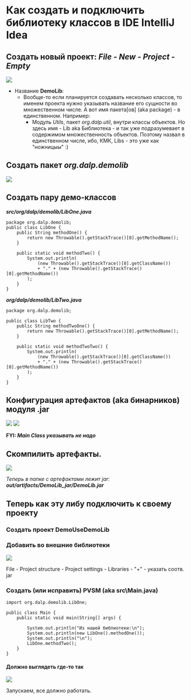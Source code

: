 # Как создать и подключить библиотеку классов в IDE IntelliJ Idea



## Создать новый проект: *File - New - Project - Empty*
![](docs/DemoLib-Create-Project.jpg)
 
   - Название **DemoLib**:
       - Вообще-то если планируется создавать несколько классов,
         то именем проекта нужно указывать название его сущности во множественном числе.
         А вот имя пакета[ов] (aka package) - в единственном. Например:
           - Модуль *Utils*, пакет *org.dalp.util*, внутри классы объектов.
         Но здесь имя - Lib aka Библиотека - и так уже подразумевает в содержимом множественность объектов.
         Поэтому назвал в единственном числе, ибо, КМК, Libs - это уже как "ножницыы" :)

## Создать пакет *org.dalp.demolib*
![](docs/DemoLib-Create-Package.jpg)

## Создать пару демо-классов
***src/org/dalp/demolib/LibOne.java***
```
package org.dalp.demolib;
public class LibOne {
    public String methodOne() {
        return new Throwable().getStackTrace()[0].getMethodName();
    }

    public static void methodTwo() {
        System.out.println(
            (new Throwable().getStackTrace()[0].getClassName())
            + "." + (new Throwable().getStackTrace()[0].getMethodName())
        );
    }
}
```
***org/dalp/demolib/LibTwo.java***
```
package org.dalp.demolib;

public class LibTwo {
    public String methodTwoOne() {
        return new Throwable().getStackTrace()[0].getMethodName();
    }

    public static void methodTwoTwo() {
        System.out.println(
            (new Throwable().getStackTrace()[0].getClassName())
            + "." + (new Throwable().getStackTrace()[0].getMethodName())
        );
    }
}
```
 
## Конфигурация артефактов (aka бинарников) модуля .jar

![](docs/DemoLib-Configure-Artifacts.jpg)
![](docs/DemoLib-Configure-Artifacts-Add.jpg)

**FYI: *Main Class указывать не надо***

## Скомпилить артефакты.
![](docs/DemoLib-Configure-Artifacts-Build.jpg)

*Теперь в папке с артефактами лежит jar*:
  ***out/artifacts/DemoLib_jar/DemoLib.jar***

## Теперь как эту либу подключить к своему проекту

### Создать проект DemoUseDemoLib

### Добавить во внешние библиотеки 
![](docs/DemoUseDemoLib-add-lib.jpg)

File - Project structure - Project settings - Libraries - "+" - указать соотв. jar

### Создать (или исправить) PVSM (aka src\Main.java)
```
import org.dalp.demolib.LibOne;

public class Main {
    public static void main(String[] args) {

        System.out.println("Из нашей библиотеки:\n");
        System.out.println(new LibOne().methodOne());
        System.out.println("\n");
        LibOne.methodTwo();
    }
}
```
#### Должно выглядеть где-то так

![](docs/DemoUseDemoLib-pvsm.jpg)

Запускаем, все должно работать.